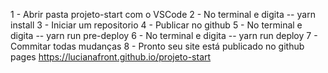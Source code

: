 1 -  Abrir pasta projeto-start com o VSCode
2 -  No terminal e digita -- yarn install
3 -  Iniciar um repositorio
4 -  Publicar no github
5 -  No terminal e digita -- yarn run pre-deploy
6 -  No terminal e digita -- yarn run deploy
7 -  Commitar todas mudanças
8 - Pronto seu site está publicado no github pages
    https://lucianafront.github.io/projeto-start
```